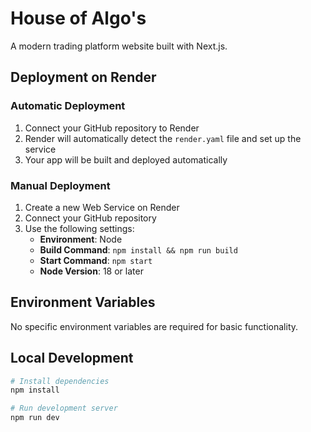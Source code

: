 # House of Algo's

A modern trading platform website built with Next.js.

## Deployment on Render

### Automatic Deployment

1. Connect your GitHub repository to Render
2. Render will automatically detect the `render.yaml` file and set up the service
3. Your app will be built and deployed automatically

### Manual Deployment

1. Create a new Web Service on Render
2. Connect your GitHub repository
3. Use the following settings:
   - **Environment**: Node
   - **Build Command**: `npm install && npm run build`
   - **Start Command**: `npm start`
   - **Node Version**: 18 or later

## Environment Variables

No specific environment variables are required for basic functionality.

## Local Development

```bash
# Install dependencies
npm install

# Run development server
npm run dev

